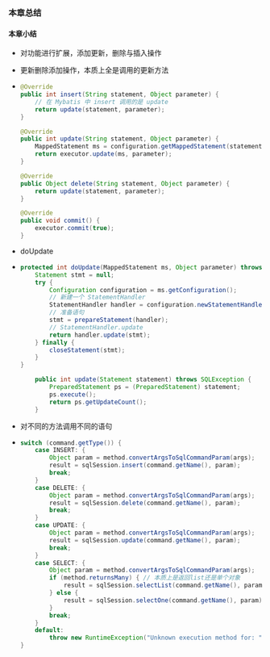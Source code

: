 ### 本章总结

#### 本章小结

- 对功能进行扩展，添加更新，删除与插入操作

- 更新删除添加操作，本质上全是调用的更新方法

- ```java
  @Override
  public int insert(String statement, Object parameter) {
      // 在 Mybatis 中 insert 调用的是 update
      return update(statement, parameter);
  }
  
  @Override
  public int update(String statement, Object parameter) {
      MappedStatement ms = configuration.getMappedStatement(statement);
      return executor.update(ms, parameter);
  }
  
  @Override
  public Object delete(String statement, Object parameter) {
      return update(statement, parameter);
  }
  
  @Override
  public void commit() {
      executor.commit(true);
  }
  ```

- doUpdate

- ```java
  protected int doUpdate(MappedStatement ms, Object parameter) throws SQLException {
      Statement stmt = null;
      try {
          Configuration configuration = ms.getConfiguration();
          // 新建一个 StatementHandler
          StatementHandler handler = configuration.newStatementHandler(this, ms, parameter, RowBounds.DEFAULT, null, null);
          // 准备语句
          stmt = prepareStatement(handler);
          // StatementHandler.update
          return handler.update(stmt);
      } finally {
          closeStatement(stmt);
      }
  }
  
      public int update(Statement statement) throws SQLException {
          PreparedStatement ps = (PreparedStatement) statement;
          ps.execute();
          return ps.getUpdateCount();
      }
  ```

- 对不同的方法调用不同的语句

- ```java
  switch (command.getType()) {
      case INSERT: {
          Object param = method.convertArgsToSqlCommandParam(args);
          result = sqlSession.insert(command.getName(), param);
          break;
      }
      case DELETE: {
          Object param = method.convertArgsToSqlCommandParam(args);
          result = sqlSession.delete(command.getName(), param);
          break;
      }
      case UPDATE: {
          Object param = method.convertArgsToSqlCommandParam(args);
          result = sqlSession.update(command.getName(), param);
          break;
      }
      case SELECT: {
          Object param = method.convertArgsToSqlCommandParam(args);
          if (method.returnsMany) { // 本质上是返回list还是单个对象
              result = sqlSession.selectList(command.getName(), param);
          } else {
              result = sqlSession.selectOne(command.getName(), param);
          }
          break;
      }
      default:
          throw new RuntimeException("Unknown execution method for: " + command.getName());
  }
  ```